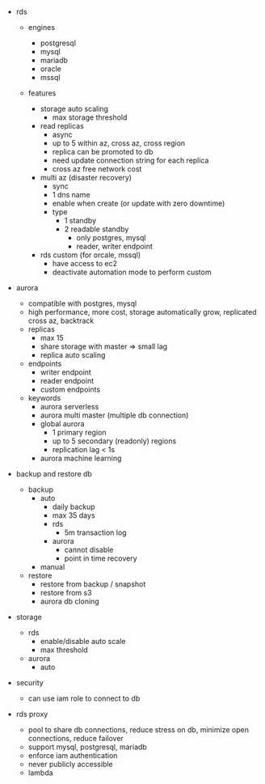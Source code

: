 - rds
    - engines
        - postgresql
        - mysql
        - mariadb
        - oracle
        - mssql

    - features
        - storage auto scaling
            - max storage threshold
        - read replicas
            - async
            - up to 5 within az, cross az, cross region
            - replica can be promoted to db
            - need update connection string for each replica
            - cross az free network cost
        - multi az (disaster recovery)
            - sync
            - 1 dns name
            - enable when create (or update with zero downtime)
            - type
                - 1 standby
                - 2 readable standby
                    - only postgres, mysql
                    - reader, writer endpoint
        - rds custom (for orcale, mssql)
            - have access to ec2
            - deactivate automation mode to perform custom

- aurora
    - compatible with postgres, mysql
    - high performance, more cost, storage automatically grow, replicated cross az, backtrack
    - replicas
        - max 15
        - share storage with master => small lag
        - replica auto scaling
    - endpoints
        - writer endpoint
        - reader endpoint
        - custom endpoints
    - keywords
        - aurora serverless
        - aurora multi master (multiple db connection)
        - global aurora
            - 1 primary region
            - up to 5 secondary (readonly) regions
            - replication lag < 1s
        - aurora machine learning

- backup and restore db
    - backup
        - auto
            - daily backup
            - max 35 days
            - rds
                - 5m transaction log
            - aurora
                - cannot disable
                - point in time recovery
        - manual
    - restore
        - restore from backup / snapshot
        - restore from s3
        - aurora db cloning

- storage
    - rds
        - enable/disable auto scale
        - max threshold
    - aurora
        - auto
- security
    - can use iam role to connect to db

- rds proxy
    - pool to share db connections, reduce stress on db, minimize open connections, reduce failover
    - support mysql, postgresql, mariadb
    - enforce iam authentication
    - never publicly accessible
    - lambda